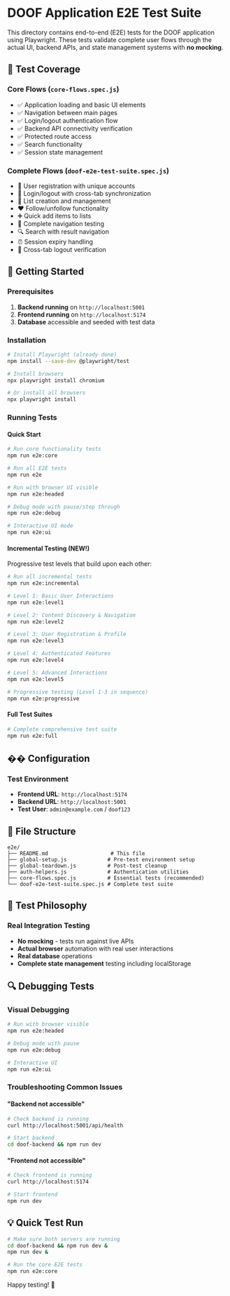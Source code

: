 # DOOF Application E2E Test Suite

This directory contains end-to-end (E2E) tests for the DOOF application using Playwright. These tests validate complete user flows through the actual UI, backend APIs, and state management systems with **no mocking**.

## 🎯 **Test Coverage**

### Core Flows (`core-flows.spec.js`)
- ✅ Application loading and basic UI elements
- ✅ Navigation between main pages
- ✅ Login/logout authentication flow
- ✅ Backend API connectivity verification
- ✅ Protected route access
- ✅ Search functionality
- ✅ Session state management

### Complete Flows (`doof-e2e-test-suite.spec.js`)
- 🔐 User registration with unique accounts
- 🔑 Login/logout with cross-tab synchronization
- 📝 List creation and management
- ❤️ Follow/unfollow functionality
- ➕ Quick add items to lists
- 🧭 Complete navigation testing
- 🔍 Search with result navigation
- ⏰ Session expiry handling
- 🔗 Cross-tab logout verification

## 🚀 **Getting Started**

### Prerequisites
1. **Backend running** on `http://localhost:5001`
2. **Frontend running** on `http://localhost:5174`
3. **Database** accessible and seeded with test data

### Installation
```bash
# Install Playwright (already done)
npm install --save-dev @playwright/test

# Install browsers
npx playwright install chromium

# Or install all browsers
npx playwright install
```

### Running Tests

#### Quick Start
```bash
# Run core functionality tests
npm run e2e:core

# Run all E2E tests
npm run e2e

# Run with browser UI visible
npm run e2e:headed

# Debug mode with pause/step through
npm run e2e:debug

# Interactive UI mode
npm run e2e:ui
```

#### Incremental Testing (NEW!)
Progressive test levels that build upon each other:

```bash
# Run all incremental tests
npm run e2e:incremental

# Level 1: Basic User Interactions
npm run e2e:level1

# Level 2: Content Discovery & Navigation  
npm run e2e:level2

# Level 3: User Registration & Profile
npm run e2e:level3

# Level 4: Authenticated Features
npm run e2e:level4

# Level 5: Advanced Interactions
npm run e2e:level5

# Progressive testing (Level 1-3 in sequence)
npm run e2e:progressive
```

#### Full Test Suites
```bash
# Complete comprehensive test suite
npm run e2e:full
```

## �� **Configuration**

### Test Environment
- **Frontend URL**: `http://localhost:5174`
- **Backend URL**: `http://localhost:5001`
- **Test User**: `admin@example.com` / `doof123`

## 📁 **File Structure**

```
e2e/
├── README.md                    # This file
├── global-setup.js             # Pre-test environment setup
├── global-teardown.js          # Post-test cleanup
├── auth-helpers.js             # Authentication utilities
├── core-flows.spec.js          # Essential tests (recommended)
└── doof-e2e-test-suite.spec.js # Complete test suite
```

## 🧪 **Test Philosophy**

### Real Integration Testing
- **No mocking** - tests run against live APIs
- **Actual browser** automation with real user interactions
- **Real database** operations
- **Complete state management** testing including localStorage

## 🔍 **Debugging Tests**

### Visual Debugging
```bash
# Run with browser visible
npm run e2e:headed

# Debug mode with pause
npm run e2e:debug

# Interactive UI
npm run e2e:ui
```

### Troubleshooting Common Issues

#### "Backend not accessible"
```bash
# Check backend is running
curl http://localhost:5001/api/health

# Start backend
cd doof-backend && npm run dev
```

#### "Frontend not accessible"
```bash
# Check frontend is running
curl http://localhost:5174

# Start frontend
npm run dev
```

## 💡 **Quick Test Run**

```bash
# Make sure both servers are running
cd doof-backend && npm run dev &
npm run dev &

# Run the core E2E tests
npm run e2e:core
```

Happy testing! 🎉
